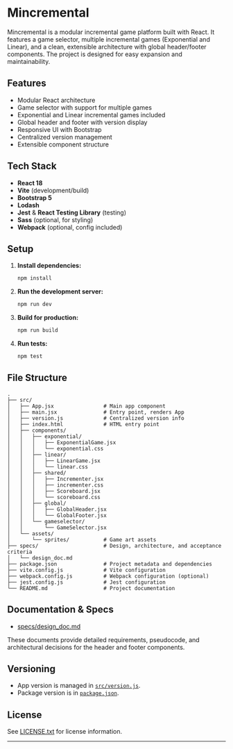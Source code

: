 # Mincremental

Mincremental is a modular incremental game platform built with React. It features a game selector, multiple incremental games (Exponential and Linear), and a clean, extensible architecture with global header/footer components. The project is designed for easy expansion and maintainability.

## Features

- Modular React architecture
- Game selector with support for multiple games
- Exponential and Linear incremental games included
- Global header and footer with version display
- Responsive UI with Bootstrap
- Centralized version management
- Extensible component structure

## Tech Stack

- **React 18**
- **Vite** (development/build)
- **Bootstrap 5**
- **Lodash**
- **Jest** & **React Testing Library** (testing)
- **Sass** (optional, for styling)
- **Webpack** (optional, config included)

## Setup

1. **Install dependencies:**
   ```sh
   npm install
   ```

2. **Run the development server:**
   ```sh
   npm run dev
   ```

3. **Build for production:**
   ```sh
   npm run build
   ```

4. **Run tests:**
   ```sh
   npm test
   ```

## File Structure

```
.
├── src/
│   ├── App.jsx                # Main app component
│   ├── main.jsx               # Entry point, renders App
│   ├── version.js             # Centralized version info
│   ├── index.html             # HTML entry point
│   ├── components/
│   │   ├── exponential/
│   │   │   ├── ExponentialGame.jsx
│   │   │   └── exponential.css
│   │   ├── linear/
│   │   │   ├── LinearGame.jsx
│   │   │   └── linear.css
│   │   ├── shared/
│   │   │   ├── Incrementer.jsx
│   │   │   ├── incrementer.css
│   │   │   ├── Scoreboard.jsx
│   │   │   └── scoreboard.css
│   │   ├── global/
│   │   │   ├── GlobalHeader.jsx
│   │   │   └── GlobalFooter.jsx
│   │   └── gameselector/
│   │       └── GameSelector.jsx
│   └── assets/
│       └── sprites/           # Game art assets
├── specs/                     # Design, architecture, and acceptance criteria
│   └── design_doc.md
├── package.json               # Project metadata and dependencies
├── vite.config.js             # Vite configuration
├── webpack.config.js          # Webpack configuration (optional)
├── jest.config.js             # Jest configuration
└── README.md                  # Project documentation
```

## Documentation & Specs

- [specs/design_doc.md](specs/design_doc.md)

These documents provide detailed requirements, pseudocode, and architectural decisions for the header and footer components.

## Versioning

- App version is managed in [`src/version.js`](src/version.js:1).
- Package version is in [`package.json`](package.json:1).

## License

See [LICENSE.txt](LICENSE.txt) for license information.

---